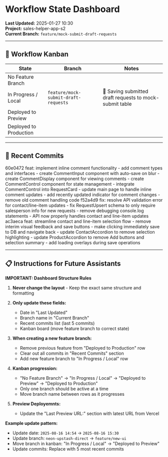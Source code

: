 # Workflow State Dashboard

**Last Updated:** 2025-01-27 10:30  
**Project:** sales-helper-app-s2  
**Current Branch:** `feature/mock-submit-draft-requests`

---

## 🚦 Workflow Kanban

| State                  | Branch                | Notes                |
|-------------------------|-----------------------|----------------------|
| No Feature Branch       |                       |                      |
| In Progress / Local     | `feature/mock-submit-draft-requests` | 🔄 Saving submitted draft requests to mock-submit table |
| Deployed to Preview     |                       |                      |
| Deployed to Production  |                       |                      |

---

## 📝 Recent Commits
60e0472 feat: implement inline comment functionality - add comment types and interfaces - create CommentInput component with auto-save on blur - create CommentDisplay component for viewing comments - create CommentControl component for state management - integrate CommentControl into RequestCard - update main page to handle inline comment updates - add recently updated indicator for comment changes - remove old comment handling code
f52a4d9 fix: resolve API validation error for contact/line-item updates - fix RequestUpsert schema to only require salesperson info for new requests - remove debugging console.log statements - API now properly handles contact and line-item updates
ac3aeca feat: streamline contact and line-item selection flow - remove interim visual feedback and save buttons - make clicking immediately save to DB and navigate back - update ContactAccordion to remove selection highlighting - update ProductAccordion to remove Add buttons and selection summary - add loading overlays during save operations

---

## 📋 Instructions for Future Assistants

**IMPORTANT: Dashboard Structure Rules**

1. **Never change the layout** - Keep the exact same structure and formatting

2. **Only update these fields:**
   - Date in "Last Updated" 
   - Branch name in "Current Branch"
   - Recent commits list (last 5 commits)
   - Kanban board (move feature branch to correct state)

3. **When creating a new feature branch:**
   - Remove previous feature from "Deployed to Production" row
   - Clear out all commits in "Recent Commits" section
   - Add new feature branch to "In Progress / Local" row

4. **Kanban progression:**
   - "No Feature Branch" → "In Progress / Local" → "Deployed to Preview" → "Deployed to Production"
   - Only one branch should be active at a time
   - Move branch name between rows as it progresses

5. **Preview Deployemnts:**
   - Update the "Last Preview URL:" section with latest URL from Vercel


**Example update pattern:**
- Update date: `2025-08-16 14:54` → `2025-08-16 15:30`
- Update branch: `neon-upstash-direct` → `feature/new-ui`
- Move branch in kanban: "In Progress / Local" → "Deployed to Preview"
- Update commits: Replace with 5 most recent commits
